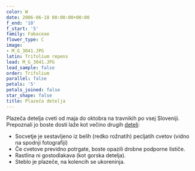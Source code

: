 ```yaml
---
color: W
date: 2006-06-18 00:00:00+00:00
f_end: '10'
f_start: '5'
family: Fabaceae
flower_type: C
image:
- M_G_3041.JPG
latin: Trifolium repens
lead: M_G_3041.JPG
lead_sample: false
order: Trifolium
parallel: false
petals: '5'
petals_joined: false
star_shape: false
title: Plazeča detelja
---
```

Plazeča detelja cveti od maja do oktobra na travnikih po vsej Sloveniji. Prepoznali jo boste dosti laže kot večino drugih [detelj](../genus/trifolium/):

-   Socvetje je sestavljeno iz belih (redko rožnatih) pecljatih cvetov (vidno na spodnji fotografiji)
-   Če cvetove previdno potrgate, boste opazili drobne podporne lističe.
-   Rastlina ni gostodlakava (kot gorska detelja).
-   Steblo je plazeče, na kolencih se ukoreninja.
